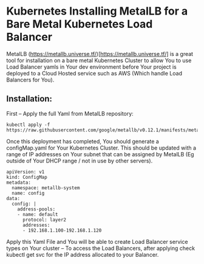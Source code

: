# Kubernetes Installing MetalLB for a Bare Metal Kubernetes Load Balancer

MetalLB (https://metallb.universe.tf/)[https://metallb.universe.tf/] is a great tool for installation on a bare metal Kubernetes Cluster to allow You to use Load Balancer yamls in Your dev environment before Your project is deployed to a Cloud Hosted service such as AWS (Which handle Load Balancers for You).

## Installation:
First – Apply the full Yaml from MetalLB repository:

```
kubectl apply -f https://raw.githubusercontent.com/google/metallb/v0.12.1/manifests/metallb.yaml
```

Once this deployment has completed, You should generate a configMap.yaml for Your Kubernetes Cluster. This should be updated with a range of IP addresses on Your subnet that can be assigned by MetalLB (Eg outside of Your DHCP range / not in use by other servers).

```
apiVersion: v1
kind: ConfigMap
metadata:
  namespace: metallb-system
  name: config
data:
  config: | 
    address-pools:
    - name: default
      protocol: layer2
      addresses:
      - 192.168.1.100-192.168.1.120
```

Apply this Yaml File and You will be able to create Load Balancer service types on Your cluster – To access the Load Balancers, after applying check kubectl get svc for the IP address allocated to your Balancer.
